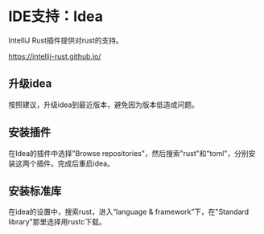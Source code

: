 # IDE支持：Idea

IntelliJ Rust插件提供对rust的支持。

https://intellij-rust.github.io/

## 升级idea

按照建议，升级idea到最近版本，避免因为版本低造成问题。

## 安装插件

在Idea的插件中选择"Browse repositories"，然后搜索"rust"和"toml"，分别安装这两个插件。完成后重启idea。

## 安装标准库

在idea的设置中，搜索rust，进入“language & framework”下，在"Standard library"那里选择用rustc下载。
